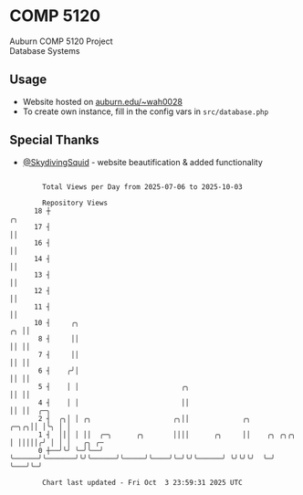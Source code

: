 # COMP 5120
Auburn COMP 5120 Project  
Database Systems

## Usage
- Website hosted on [auburn.edu/~wah0028](https://webhome.auburn.edu/~wah0028/)
- To create own instance, fill in the config vars in `src/database.php`

## Special Thanks
- [@SkydivingSquid](https://github.com/SkydivingSquid) - website beautification & added functionality

```

        Total Views per Day from 2025-07-06 to 2025-10-03

        Repository Views
      18 ┼                                                                          ╭╮
      17 ┤                                                                          ││
      16 ┤                                                                          ││
      14 ┤                                                                          ││
      13 ┤                                                                          ││
      12 ┤                                                                          ││
      11 ┤                                                                          ││
      10 ┤     ╭╮                                                                ╭╮ ││
       8 ┤     ││                                                                ││ ││
       7 ┤     ││                                                                ││ ││
       6 ┤    ╭╯│                                                                ││ ││
       5 ┤    │ │                         ╭╮                                     ││ ││
       4 ┤    │ │                         ││                                     ││ ││  ╭─╮
       2 ┤  ╭╮│ │ ╭╮                    ╭╮││             ╭╮                 ╭─╮╭╮││ │╰╮ │ │
       1 ┤  │││ │ ││  ╭─╮      ╭╮       ││││      ╭╮     ││    ╭╮ ╭╮╭╮      │ │││││╭╯ │ │ │   ╭╮ ╭─
       0 ┼──╯╰╯ ╰─╯╰──╯ ╰──────╯╰───────╯╰╯╰──────╯╰─────╯╰────╯╰─╯╰╯╰──────╯ ╰╯╰╯╰╯  ╰─╯ ╰───╯╰─╯

        Chart last updated - Fri Oct  3 23:59:31 2025 UTC
        
```

